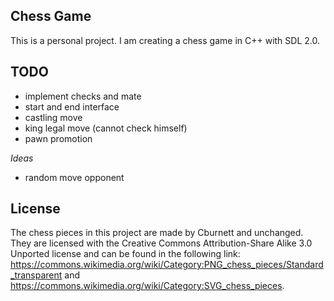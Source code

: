 ## Chess Game

This is a personal project. I am creating a chess game in C++ with SDL 2.0.


## TODO
- implement checks and mate
- start and end interface
- castling move
- king legal move (cannot check himself)
- pawn promotion

*Ideas*
- random move opponent


## License

The chess pieces in this project are made by Cburnett and unchanged.
They are licensed with the Creative Commons Attribution-Share Alike 3.0 Unported license
and can be found in the following link: https://commons.wikimedia.org/wiki/Category:PNG_chess_pieces/Standard_transparent
and https://commons.wikimedia.org/wiki/Category:SVG_chess_pieces.
